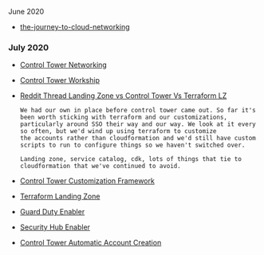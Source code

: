 June 2020
 * [the-journey-to-cloud-networking](https://aws.amazon.com/blogs/architecture/the-journey-to-cloud-networking/)

### July 2020
  * [Control Tower Networking](https://controltower.aws-management.tools/networking/)
  * [Control Tower Workship](https://controltower.aws-management.tools/networking/)

  * [Reddit Thread Landing Zone vs Control Tower Vs Terraform LZ](https://www.reddit.com/r/aws/comments/hwwy1u/managing_aws_accounts_for_an_organization_aws/)

     ```
     We had our own in place before control tower came out. So far it's been worth sticking with terraform and our customizations, 
     particularly around SSO their way and our way. We look at it every so often, but we'd wind up using terraform to customize 
     the accounts rather than cloudformation and we'd still have custom scripts to run to configure things so we haven't switched over.

     Landing zone, service catalog, cdk, lots of things that tie to cloudformation that we've continued to avoid.
     ```
  
  * [Control Tower Customization Framework](https://controltower.aws-management.tools/core/cfct/)
  * [Terraform Landing Zone](https://www.hashicorp.com/resources/aws-terraform-landing-zone-tlz-accelerator/)
  * [Guard Duty Enabler](https://github.com/aws-samples/aws-control-tower-guardduty-enabler)
  * [Security Hub Enabler](https://github.com/aws-samples/aws-control-tower-guardduty-enabler)
  * [Control Tower Automatic Account Creation](https://github.com/aws-samples/aws-control-tower-automate-account-creation)

